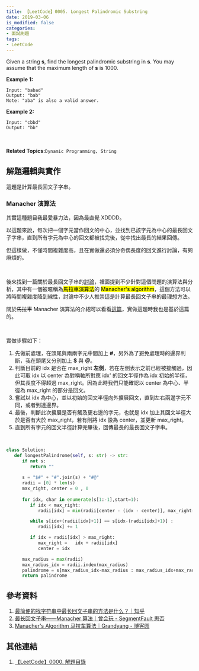 ```yaml
---
title: 【LeetCode】0005. Longest Palindromic Substring
date: 2019-03-06
is_modified: false
categories:
- 面試刷題
tags:
- LeetCode
--- 
```


Given a string **s**, find the longest palindromic substring in **s**. You may assume that the maximum length of **s** is 1000.

<!--more-->

**Example 1:**
```
Input: "babad"
Output: "bab"
Note: "aba" is also a valid answer.
```

**Example 2:**
```
Input: "cbbd"
Output: "bb"
```

<br class="big">

**Related Topics:**`Dynamic Programming`、`String`



## 解題邏輯與實作
這題是計算最長回文子字串。


### Manacher  演算法
其實這種題目我最愛暴力法，因為最直覺 XDDDD。

以這題來說，每次把一個字元當作回文的中心，並找到已該字元為中心的最長回文子字串，直到所有字元為中心的回文都被找完後，從中找出最長的結果回傳。

但這樣做，不僅時間複雜度高，且在實做還必須分奇偶長度的回文進行討論，有夠麻煩的。
 
<br class="big">

後來找到一篇關於最長回文子串的[討論](https://www.zhihu.com/question/40965749)，裡面提到不少針對這個問題的演算法與分析，其中有一個被暱稱為<mark>馬拉車演算法</mark>的 <mark>Manacher's algorithm</mark>，這個方法可以將時間複雜度降到線性，討論中不少人推崇這是計算最長回文子串的最理想方法。

關於~~馬拉車~~ Manacher 演算法的介紹可以看看[這篇](https://segmentfault.com/a/1190000003914228#articleHeader3)，實做這題時我也是基於這篇的。

<br class="big">

實做步驟如下：
1. 先做前處理，在頭尾與兩兩字元中間加上 **#**，另外為了避免處理時的邊界判斷，我在頭尾又分別加上 **\$** 與 **＠**。
   <br class="big">
2. 判斷目前的 idx 是否在 max_right **左側**，若在左側表示之前已經被接觸過，因此可取 idx 以 center 為對稱軸所對應 idx' 的回文半徑作為 idx 初始的半徑，但其長度不得超過 max_right。因為此時我們只能確認以 center 為中心、半徑為 max_right 的部分是回文。
   <br class="big">
3. 嘗試以 idx 為中心，並以初始的回文半徑向外擴展回文，直到左右兩邊字元不同，或者到達邊界。
   <br class="big">
4. 最後，判斷此次擴展是否有觸及更右邊的字元，也就是 idx 加上其回文半徑大於是否有大於 max_right，若有則將 idx 設為 center，並更新 max_right。
   <br class="big">
5. 直到所有字元的回文半徑計算完畢後，回傳最長的最長回文子字串。


<br class="big">

```python
class Solution:
   def longestPalindrome(self, s: str) -> str:
      if not s:
         return ""
         
      s = "$#" + "#".join(s) + "#@" 
      radii = [0] * len(s)
      max_right, center = 0 , 0 
      
      for idx, char in enumerate(s[1:-1],start=1):
         if idx < max_right:
            radii[idx] = min(radii[center - (idx - center)], max_right- idx)

         while s[idx+(radii[idx]+1)] == s[idx-(radii[idx]+1)] :
            radii[idx] += 1 

         if idx + radii[idx] > max_right:
            max_right =   idx + radii[idx]
            center = idx

      max_radius = max(radii)
      max_radius_idx = radii.index(max_radius) 
      palindrome = s[max_radius_idx-max_radius : max_radius_idx+max_radius+1].replace("#","")
      return palindrome
```



## 參考資料 
1. [最简便的找字符串中最长回文子串的方法是什么？｜知乎](https://www.zhihu.com/question/40965749)
2. [最长回文子串——Manacher 算法｜曾会玩 - SegmentFault 思否](https://segmentfault.com/a/1190000003914228#articleHeader3)
3. [Manacher's Algorithm 马拉车算法｜Grandyang - 博客园](https://www.cnblogs.com/grandyang/p/4475985.html)



## 其他連結
1. [【LeetCode】0000. 解題目錄](/LeetCode-0000-Contents/)